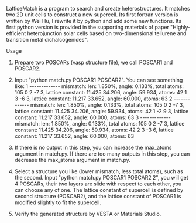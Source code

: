 LatticeMatch is a program to search and create heterostructures. It matches two 2D unit cells to construct a new supercell.
Its first fortran version is written by Wei Hu, I rewrite it by python and add some new functions.
Its first python version is provided in the supporting materials of paper "Highly-efficient heterojunction solar cells based on two-dimensional tellurene and transition metal dichalcogenides".

Usage
1. Prepare two POSCARs (vasp structure file), we call POSCAR1 and POSCAR2.
2. Input "python match.py POSCAR1 POSCAR2". You can see something like:
    1 -------------
    mismatch: len: 1.850%, angle: 0.133%, total atoms: 105
     0  2 -7  3, lattice constant: 11.425 34.206, angle: 59.934, atoms: 42
     1  3 -6  3, lattice constant: 11.217 33.652, angle: 60.000, atoms: 63
    2 -------------
    mismatch: len: 1.850%, angle: 0.133%, total atoms: 105
     0  2 -7  3, lattice constant: 11.425 34.206, angle: 59.934, atoms: 42
     1 -2  9  3, lattice constant: 11.217 33.652, angle: 60.000, atoms: 63
    3 -------------
    mismatch: len: 1.850%, angle: 0.133%, total atoms: 105
     0  2 -7  3, lattice constant: 11.425 34.206, angle: 59.934, atoms: 42
     2  3 -3  6, lattice constant: 11.217 33.652, angle: 60.000, atoms: 63

3. If there is no output in this step, you can increase the max_atoms argument in match.py.
If there are too many outputs in this step, you can decrease the max_atoms argument in match.py.
4. Select a structure you like (lower mismatch, less total atoms), such as the second. Input "python match.py POSCAR1 POSCAR2 2", you will get 4 POSCARs, their two layers are slide with respect to each other, you can choose any of one. The lattice constant of supercell is defined by second structure (POSCAR2), and the lattice constant of POSCAR1 is modified slightly to fit the supercell.
5. Verify the generated structure by VESTA or Materials Studio.
